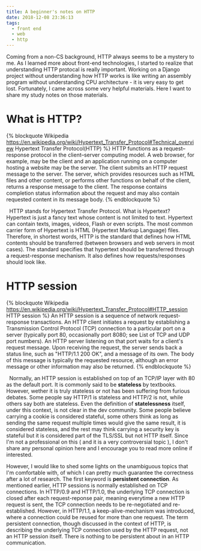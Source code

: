 ```yaml
---
title: A beginner's notes on HTTP
date: 2018-12-08 23:36:13
tags:
  - front end
  - web
  - http
---
```


Coming from a non-CS background, HTTP always seems to be a mystery to me. As I learned more about front-end technologies, I started to realize that understanding HTTP protocal is really important. Working on a Django project without understanding how HTTP works is like writing an assembly program without understanding CPU architecture - it is very easy to get lost. Fortunately, I came across some very helpful materials. Here I want to share my study notes on those materials.

# What is HTTP?

{% blockquote Wikipedia https://en.wikipedia.org/wiki/Hypertext_Transfer_Protocol#Technical_overview Hypertext Transfer Protocol(HTTP) %}
HTTP functions as a request–response protocol in the client–server computing model. A web browser, for example, may be the client and an application running on a computer hosting a website may be the server. The client submits an HTTP request message to the server. The server, which provides resources such as HTML files and other content, or performs other functions on behalf of the client, returns a response message to the client. The response contains completion status information about the request and may also contain requested content in its message body.
{% endblockquote %}

&nbsp;
HTTP stands for Hypertext Transfer Protocol. What is Hypertext? Hypertext is just a fancy text whose content is not limited to text. Hypertext can contain texts, images, videos, Flash or even scripts. The most common carrier form of Hypertext is HTML (Hypertext Markup Language) files. Therefore, in shortest words, HTTP is the standard that defines how HTML contents should be transferred (between browsers and web servers in most cases). The standard specifies that hypertext should be transferred through a request-response mechanism. It also defines how requests/responses should look like.

# HTTP session

{% blockquote Wikipedia https://en.wikipedia.org/wiki/Hypertext_Transfer_Protocol#HTTP_session HTTP session %}
An HTTP session is a sequence of network request-response transactions. An HTTP client initiates a request by establishing a Transmission Control Protocol (TCP) connection to a particular port on a server (typically port 80, occasionally port 8080; see List of TCP and UDP port numbers). An HTTP server listening on that port waits for a client's request message. Upon receiving the request, the server sends back a status line, such as "HTTP/1.1 200 OK", and a message of its own. The body of this message is typically the requested resource, although an error message or other information may also be returned.
{% endblockquote %}

&nbsp;
Normally, an HTTP session is established on top of an TCP/IP layer with 80 as the default port. It is commonly said to be **stateless** by textbooks. However, wether it is truly stateless or not has been suffering from furious debates. Some people say HTTP/1 is stateless and HTTP/2 is not, while others say both are stateless. Even the definition of **statelessness** itself, under this context, is not clear in the dev community. Some people believe carrying a cookie is considered stateful, some others think as long as sending the same request multiple times would give the same result, it is considered stateless, and the rest may think carrying a security key is stateful but it is considered part of the TLS/SSL but not HTTP itself. Since I'm not a professional on this ( and it is a very controversial topic ), I don't share any personal opinion here and I encourage you to read more online if interested.

However, I would like to shed some lights on the unambiguous topics that I'm comfortable with, of which I can pretty much guarantee the correctness after a lot of research. The first keyword is **persistent connection**. As mentioned earlier, HTTP sessions is normally established on TCP connections. In HTTP/0.9 and HTTP/1.0, the underlying TCP connection is closed after each request-reponse pair, meaning everytime a new HTTP request is sent, the TCP connection needs to be re-negotiated and re-established. However, in HTTP/1.1, a keep-alive-mechanism was introduced, where a connection could be reused for more than one request. The term persistent connection, though discussed in the context of HTTP, is describing the underlying TCP connection used by the HTTP request, not an HTTP session itself. There is nothing to be persistent about in an HTTP communication.